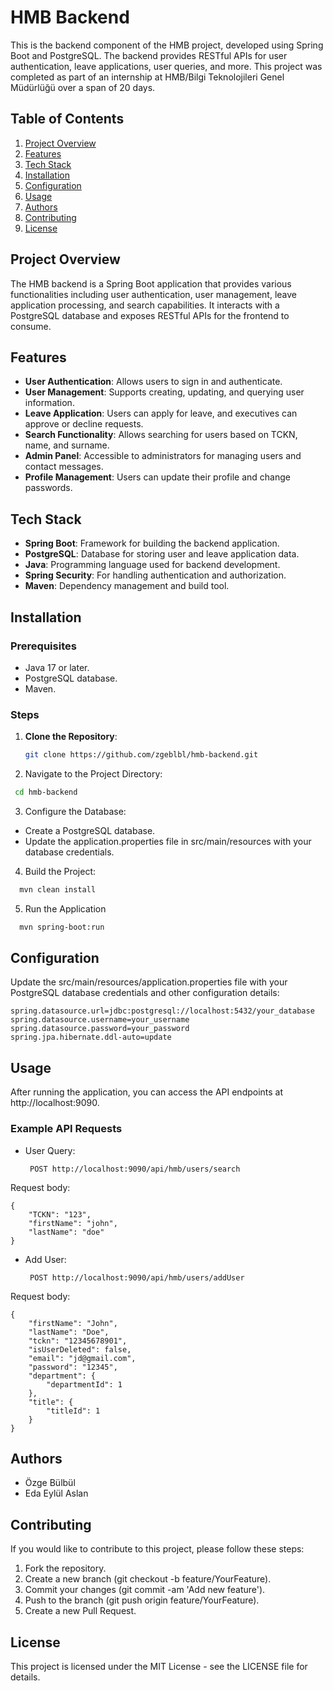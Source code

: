 # HMB Backend

This is the backend component of the HMB project, developed using Spring Boot and PostgreSQL. The backend provides RESTful APIs for user authentication, leave applications, user queries, and more. This project was completed as part of an internship at HMB/Bilgi Teknolojileri Genel Müdürlüğü over a span of 20 days.

## Table of Contents

1. [Project Overview](#project-overview)
2. [Features](#features)
3. [Tech Stack](#tech-stack)
4. [Installation](#installation)
5. [Configuration](#configuration)
6. [Usage](#usage)
7. [Authors](#authors)
8. [Contributing](#contributing)
9. [License](#license)

## Project Overview

The HMB backend is a Spring Boot application that provides various functionalities including user authentication, user management, leave application processing, and search capabilities. It interacts with a PostgreSQL database and exposes RESTful APIs for the frontend to consume.

## Features

- **User Authentication**: Allows users to sign in and authenticate.
- **User Management**: Supports creating, updating, and querying user information.
- **Leave Application**: Users can apply for leave, and executives can approve or decline requests.
- **Search Functionality**: Allows searching for users based on TCKN, name, and surname.
- **Admin Panel**: Accessible to administrators for managing users and contact messages.
- **Profile Management**: Users can update their profile and change passwords.

## Tech Stack

- **Spring Boot**: Framework for building the backend application.
- **PostgreSQL**: Database for storing user and leave application data.
- **Java**: Programming language used for backend development.
- **Spring Security**: For handling authentication and authorization.
- **Maven**: Dependency management and build tool.

## Installation

### Prerequisites

- Java 17 or later.
- PostgreSQL database.
- Maven.

### Steps

1. **Clone the Repository**:

   ```bash
   git clone https://github.com/zgeblbl/hmb-backend.git
   ```

2. Navigate to the Project Directory:
  ```bash
   cd hmb-backend
   ```

3. Configure the Database:

- Create a PostgreSQL database.
- Update the application.properties file in src/main/resources with your database credentials.

4. Build the Project:
 ```bash
   mvn clean install
   ```
   
5. Run the Application
 ```bash
   mvn spring-boot:run
   ```
## Configuration
Update the src/main/resources/application.properties file with your PostgreSQL database credentials and other configuration details:
```
spring.datasource.url=jdbc:postgresql://localhost:5432/your_database
spring.datasource.username=your_username
spring.datasource.password=your_password
spring.jpa.hibernate.ddl-auto=update
```
## Usage
After running the application, you can access the API endpoints at http://localhost:9090.

### Example API Requests
- User Query:
  ```
   POST http://localhost:9090/api/hmb/users/search
   ```
Request body:
```
{
    "TCKN": "123",
    "firstName": "john",
    "lastName": "doe"
}
```

- Add User:
  ```
   POST http://localhost:9090/api/hmb/users/addUser
   ```
Request body:
```
{
    "firstName": "John",
    "lastName": "Doe",
    "tckn": "12345678901",
    "isUserDeleted": false,
    "email": "jd@gmail.com",
    "password": "12345",
    "department": {
        "departmentId": 1
    },
    "title": {
        "titleId": 1
    }
}
```
## Authors
- Özge Bülbül
- Eda Eylül Aslan

## Contributing
If you would like to contribute to this project, please follow these steps:

1. Fork the repository.
2. Create a new branch (git checkout -b feature/YourFeature).
3. Commit your changes (git commit -am 'Add new feature').
4. Push to the branch (git push origin feature/YourFeature).
5. Create a new Pull Request.

## License
This project is licensed under the MIT License - see the LICENSE file for details.



   

